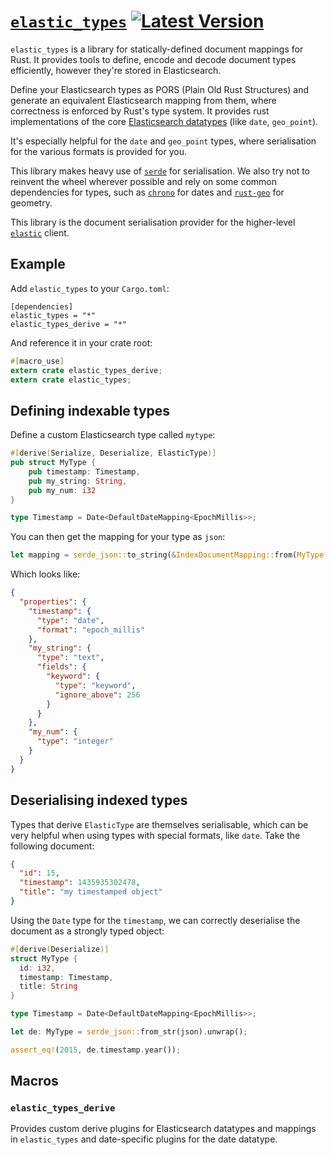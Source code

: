 # [`elastic_types`](https://docs.rs/elastic_types/*/elastic_types/) [![Latest Version](https://img.shields.io/crates/v/elastic_types.svg)](https://crates.io/crates/elastic_types)

`elastic_types` is a library for statically-defined document mappings for Rust. It provides tools to define, encode and decode document types efficiently, however they're stored in Elasticsearch.

Define your Elasticsearch types as PORS (Plain Old Rust Structures) and generate an equivalent Elasticsearch mapping from them, where correctness is enforced by Rust's type system. It provides rust implementations of the core [Elasticsearch datatypes](https://www.elastic.co/guide/en/elasticsearch/reference/master/mapping-types.html#_core_datatypes) (like `date`, `geo_point`).

It's especially helpful for the `date` and `geo_point` types, where serialisation for the various formats is provided for you.

This library makes heavy use of [`serde`](https://serde.rs/) for serialisation. We also try not to reinvent the wheel wherever possible and rely on some common dependencies for types, such as [`chrono`](https://github.com/lifthrasiir/rust-chrono) for dates and [`rust-geo`](https://github.com/georust/rust-geo) for geometry.

This library is the document serialisation provider for the higher-level [`elastic`](https://github.com/elastic-rs/elastic) client.

## Example

Add `elastic_types` to your `Cargo.toml`:

```
[dependencies]
elastic_types = "*"
elastic_types_derive = "*"
```

And reference it in your crate root:

```rust
#[macro_use]
extern crate elastic_types_derive;
extern crate elastic_types;
```

## Defining indexable types

Define a custom Elasticsearch type called `mytype`:

```rust
#[derive(Serialize, Deserialize, ElasticType)]
pub struct MyType {
	pub timestamp: Timestamp,
	pub my_string: String,
	pub my_num: i32
}

type Timestamp = Date<DefaultDateMapping<EpochMillis>>;
```

You can then get the mapping for your type as `json`:

```rust
let mapping = serde_json::to_string(&IndexDocumentMapping::from(MyType::mapping())).unwrap();
```

Which looks like:

```json
{
  "properties": {
    "timestamp": {
      "type": "date",
      "format": "epoch_millis"
    },
    "my_string": {
      "type": "text",
      "fields": {
        "keyword": {
          "type": "keyword",
          "ignore_above": 256
        }
      }
    },
    "my_num": {
      "type": "integer"
    }
  }
}
```

## Deserialising indexed types

Types that derive `ElasticType` are themselves serialisable, which can be very helpful when using types with special formats, like `date`. Take the following document:

```json
{
  "id": 15,
  "timestamp": 1435935302478,
  "title": "my timestamped object"
}
```

Using the `Date` type for the `timestamp`, we can correctly deserialise the document as a strongly typed object:

```rust
#[derive(Deserialize)]
struct MyType {
  id: i32,
  timestamp: Timestamp,
  title: String
}

type Timestamp = Date<DefaultDateMapping<EpochMillis>>;

let de: MyType = serde_json::from_str(json).unwrap();

assert_eq!(2015, de.timestamp.year());
```

## Macros

### `elastic_types_derive`

Provides custom derive plugins for Elasticsearch datatypes and mappings in `elastic_types` and date-specific plugins for the date datatype.
